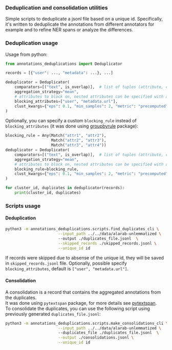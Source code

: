 ### Deduplication and consolidation utilities

Simple scripts to deduplicate a jsonl file based on a unique id.
Specifically, it's written to deduplicate the annotations from different annotators for
example and to refine NER spans or analyze the differences.

### Deduplication usage

Usage from python:

```python
from annotations_deduplications import Deduplicator

records = [{"user": ..., "metadata": ...}, ...]

deduplicator = Deduplicator(
    comparators=[("text", is_overlap)],  # list of tuples (attribute, comparator)
    aggregation_strategy="mean",
    # attributes to block on, nested attributes can be specified with a dot
    blocking_attributes=["user", "metadata.url"],
    clust_kwargs={"eps": 0.1, "min_samples": 2, "metric": "precomputed"},
)
```

Optionally, you can specify a custom `blocking_rule` instead of `blocking_attributes` (it
was done using [groupbyrule](https://github.com/OlivierBinette/groupbyrule) package):

```python
blocking_rule = Any(Match("attr1", "attr2"),
                    Match("attr2", "attr3"),
                    Match("attr3", "attr4"))
deduplicator = Deduplicator(
    comparators=[("text", is_overlap)],  # list of tuples (attribute, comparator)
    aggregation_strategy="mean",
    # attributes to block on, nested attributes can be specified with a dot
    blocking_rule=blocking_rule,
    clust_kwargs={"eps": 0.1, "min_samples": 2, "metric": "precomputed"},
)

for cluster_id, duplicates in deduplicator(records):
    print(cluster_id, duplicates)
```

### Scripts usage

#### Deduplication

```bash
python3 -m annotations_deduplications.scripts.find_duplicates_cli \
                       --input_path ../../data/alarab-unlemmatized \ 
                       --output ./duplicates_file.jsonl  \
                       --skipped_records ./skipped_records.jsonl \
                       --unique_id id
```

If records were skipped due to absense of the unique id, they will be saved
in `skipped_records.jsonl` file.
Optionally, possible specify `blocking_attributes`, default is `["user", "metadata.url"]`.


#### Consolidation

A consolidation is a record that contains the aggregated annotations from the duplicates.    
It was done using `pytextspan` package, for more details see [pytextspan](https://github.com/tamuhey/textspan).    
To consolidate the duplicates, you can use the following script using previously
generated `duplicates_file.jsonl`:

```bash
python3 -m annotations_deduplications.scripts.make_consolidations_cli \
                       --input_path ../../data/alarab-unlemmatized \ 
                       --duplicates_file ./duplicates_file.jsonl  \
                       --output ./consolidations.jsonl \
                       --unique_id id
```

